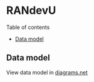# RANdevU

Table of contents
- [Data model](#data-model)

## Data model

View data model in [diagrams.net]

[diagrams.net]: https://drive.google.com/file/d/1WBk-TwSIIBpNbR2g0qrLj3cEJ4Se7G3p/view?usp=sharing
